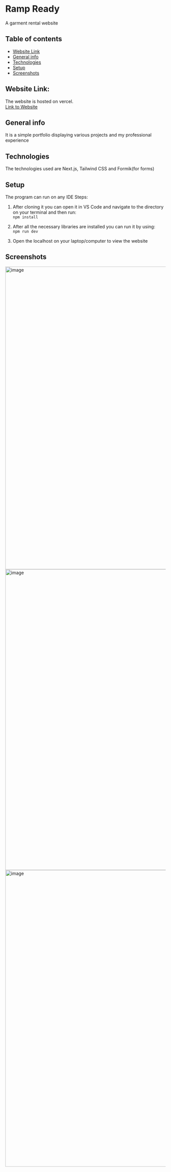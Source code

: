 # Ramp Ready
A garment rental website
## Table of contents
* [Website Link](#website-link)
* [General info](#general-info)
* [Technologies](#technologies)
* [Setup](#setup)
* [Screenshots](#screenshots)

## Website Link: 
The website is hosted on vercel. <br>
[Link to Website](https://sarvanik-portfolio.vercel.app/)

## General info
 It is a simple portfolio displaying various projects and my professional experience
	
## Technologies
The technologies used are Next.js, Tailwind CSS and Formik(for forms)
	
## Setup
The program can run on any IDE
Steps:
1. After cloning it you can open it in VS Code and navigate to the directory on your terminal and then run: <br>
    ```npm install```

2. After all the necessary libraries are installed you can run it by using: <br>
   ```npm run dev```

3. Open the localhost on your laptop/computer to view the website

## Screenshots
<img width="950" alt="image" src="https://github.com/sarvaniK01/Sarvani_Kandukuri_portfolio/assets/68905086/47b357ce-3ef2-4294-b94b-075492bd7e60"> <br>
<img width="944" alt="image" src="https://github.com/sarvaniK01/Sarvani_Kandukuri_portfolio/assets/68905086/f90ca4f5-bd6f-474c-9425-0851a6f301c6"> <br>
<img width="931" alt="image" src="https://github.com/sarvaniK01/Sarvani_Kandukuri_portfolio/assets/68905086/9e414c1a-e329-4c55-9e5d-182258b2e221"> <br>







